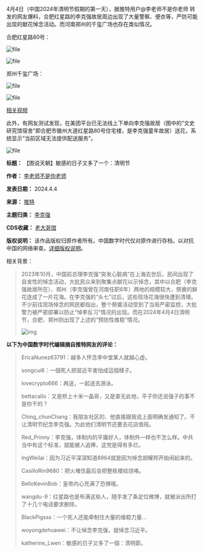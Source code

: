 4月4日（中国2024年清明节假期的第一天），据推特用户@李老师不是你老师 转发的网友爆料，合肥红星路的李克强故居周边出现了大量警察、便衣等，严防可能出现的献花悼念活动。而河南郑州的千玺广场也存在类似情况。


合肥红星路80号：


![file](https://chinadigitaltimes.net/chinese/files/2024/04/image-1712243169511.png)  

![file](https://chinadigitaltimes.net/chinese/files/2024/04/image-1712243176497.png)


郑州千玺广场：


![file](https://chinadigitaltimes.net/chinese/files/2024/04/image-1712243231318.png)  

![file](https://chinadigitaltimes.net/chinese/files/2024/04/image-1712243202623.png)


[相关视频](https://twitter.com/whyyoutouzhele/status/1775852803367243978 "相关视频")


此外，有网友测试发现，在美团平台已无法线上下单向李克强故居（图中的“文史研究馆宿舍”即合肥市徽州大道红星路80号住宅楼，是李克强童年故居）送花，系统显示“当前区域无法提供配送服务”。


![file](https://chinadigitaltimes.net/chinese/files/2024/04/image-1712243318080.png)




**标题：** 【图说天朝】敏感的日子又多了一个：清明节  

**作者：** [李老师不是你老师](https://chinadigitaltimes.net/space/李老师不是你老师)  

**发表日期：** 2024.4.4  

**来源：** [推特](https://twitter.com/whyyoutouzhele/status/1775879466746564819)  

**主题归类：** [李克强](https://chinadigitaltimes.net/space/李克强)  

**CDS收藏：** [老大哥馆](https://chinadigitaltimes.net/space/%E8%80%81%E5%A4%A7%E5%93%A5%E9%A6%86)  

**版权说明：** 该作品版权归原作者所有。中国数字时代仅对原作进行存档，以对抗中国的网络审查。[详细版权说明](https://chinadigitaltimes.net/chinese/copyright)。


相关背景：



> 2023年10月，中国前总理李克强“突发心脏病”在上海去世后，民间出现了自发性的悼念活动，大批民众来到聚集点献花以示悼念，其中以合肥（李克强故居所在）、郑州（李克强曾在河南任职6年）两地的规模较大，祭奠的鲜花连成了一片花海。在李克强的“头七”过后，这些现场花海很快遭到清理。不少前往现场悼念的网民都指出，整个祭奠活动受到了当局严密监控，大批警力被严密部署以防止“悼李反习”情况的出现。而在2024年4月4日清明节，合肥、郑州则出现了上述的“预防性维稳”情况。  
> 
> ![img](https://chinadigitaltimes.net/chinese/files/2023/10/image-1698647703188.png)


**以下为中国数字时代编辑摘自推特网友的评论：** 



> EricaNunez63791：越多人怀念李中堂某人就越心虚。
> 
> 
> songcui6：一個死人把習近平害怕成這個樣子。
> 
> 
> lovecrypto666：再送，一起送去游泳。
> 
> 
> bettacallo：又是桥上十米一晶哥，又是查无此地，平子你还说强子的事不是你干的？
> 
> 
> Ching\_chunChang：我朋友社区的、他直接跟我说上面明确发通知了。不让清明节纪念李克强。为此他们清明节还要去花店值班。
> 
> 
> Red\_Prinny：李克强，体制内的平庸好人，体制外一样也不怎么样。中共当中有这个标准，就能被人追捧，这党是得有多烂。
> 
> 
> IngWeilai：因为习近平深深知道8964就是因为悼念胡耀邦开始闹起来的。
> 
> 
> CasilloRin9680：把火堵住最后会把整栋楼给烧咯。
> 
> 
> BelloKevinBob：皇帝内心充满了恐惧哦。
> 
> 
> wangdu··9：红星路也是布满这些人，随手发了条定位微博，就被派出所打了十几个电话要求删除。
> 
> 
> BlackPigsss：一个死人还能牵制住大量的维稳力量…
> 
> 
> woyongdehuawei：不让悼念李克强，就悼念习近平。
> 
> 
> katherine\_Lwen：敏感的日子又多了一個：清明節。

